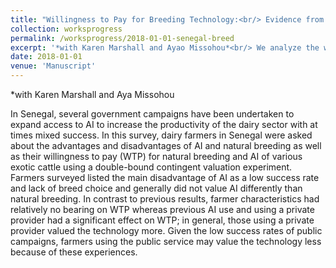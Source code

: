 ```yaml
---
title: "Willingness to Pay for Breeding Technology:<br/> Evidence from A Survey of Senegalese Dairy Farmers"
collection: worksprogress
permalink: /worksprogress/2018-01-01-senegal-breed
excerpt: '*with Karen Marshall and Ayao Missohou*<br/> We analyze the willingness to pay of Senegalese dairy farmers for artificial insemination subject to breed and farmer characteristics.'
date: 2018-01-01
venue: 'Manuscript'
---
```


*with Karen Marshall and Aya Missohou

In Senegal, several government campaigns have been undertaken to expand access to AI to increase the productivity of the dairy sector with at times mixed success.  In this survey, dairy farmers in Senegal were asked about the advantages and disadvantages of AI and natural breeding as well as their willingness to pay (WTP) for natural breeding and AI of various exotic cattle using a double-bound contingent valuation experiment.  Farmers surveyed listed the main disadvantage of AI as a low success rate and lack of breed choice and generally did not value AI differently than natural breeding. In contrast to previous results, farmer characteristics had relatively no bearing on WTP whereas previous AI use and using a private provider had a significant effect on WTP; in general, those using a private provider valued the technology more.  Given the low success rates of public campaigns, farmers using the public service may value the technology less because of these experiences.

